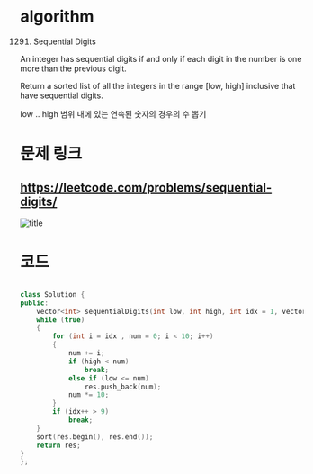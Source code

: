﻿# algorithm 
1291. Sequential Digits
  
An integer has sequential digits if and only if each digit in the number is one more than the previous digit.  

Return a sorted list of all the integers in the range [low, high] inclusive that have sequential digits.  


low .. high 범위 내에 있는 연속된 숫자의 경우의 수 뽑기

# 문제 링크  
## https://leetcode.com/problems/sequential-digits/

![title](https://github.com/jungmin3834/algorithm/blob/master/image/sequential-digits.png)




# 코드 

```cpp

class Solution {
public:
    vector<int> sequentialDigits(int low, int high, int idx = 1, vector<int> res = vector<int>()) {
	while (true)
	{
		for (int i = idx , num = 0; i < 10; i++)
		{
			num += i;
			if (high < num)
				break;
			else if (low <= num)
				res.push_back(num);
			num *= 10;
		}
		if (idx++ > 9)
			break;
	}
	sort(res.begin(), res.end());
	return res;
}
};

```
